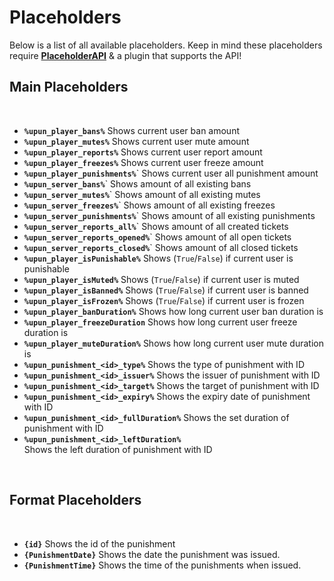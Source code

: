 # Placeholders
Below is a list of all available placeholders. Keep in mind these placeholders require **[PlaceholderAPI](https://www.spigotmc.org/resources/6245/)** & a plugin that supports the API!
<br>

## Main Placeholders
<br>

* **`%upun_player_bans%`**
  Shows current user ban amount
* **`%upun_player_mutes%`**
  Shows current user mute amount
* **`%upun_player_reports%`**
  Shows current user report amount
* **`%upun_player_freezes%`**
  Shows current user freeze amount
* **`%upun_player_punishments%`**`
  Shows current user all punishment amount
* **`%upun_server_bans%`**`
  Shows amount of all existing bans
* **`%upun_server_mutes%`**`
  Shows amount of all existing mutes
* **`%upun_server_freezes%`**`
  Shows amount of all existing freezes
* **`%upun_server_punishments%`**`
  Shows amount of all existing punishments   
* **`%upun_server_reports_all%`**`
  Shows amount of all created tickets
* **`%upun_server_reports_opened%`**`
  Shows amount of all open tickets
* **`%upun_server_reports_closed%`**`
  Shows amount of all closed tickets 
* **`%upun_player_isPunishable%`**
  Shows (`True`/`False`) if current user is punishable
* **`%upun_player_isMuted%`**
  Shows (`True`/`False`) if current user is muted
* **`%upun_player_isBanned%`**
  Shows (`True`/`False`) if current user is banned
* **`%upun_player_isFrozen%`**
  Shows (`True`/`False`) if current user is frozen
* **`%upun_player_banDuration%`**
  Shows how long current user ban duration is
* **`%upun_player_freezeDuration`**
  Shows how long current user freeze duration is
* **`%upun_player_muteDuration%`**
  Shows how long current user mute duration is
* **`%upun_punishment_<id>_type%`**
  Shows the type of punishment with ID
* **`%upun_punishment_<id>_issuer%`**
  Shows the issuer of punishment with ID
* **`%upun_punishment_<id>_target%`**
  Shows the target of punishment with ID
* **`%upun_punishment_<id>_expiry%`**
  Shows the expiry date of punishment with ID
* **`%upun_punishment_<id>_fullDuration%`**
  Shows the set duration of punishment with ID
* **`%upun_punishment_<id>_leftDuration%`**   
  Shows the left duration of punishment with ID
<br>

## Format Placeholders
<br>

* **`{id}`**
  Shows the id of the punishment
* **`{PunishmentDate}`**
  Shows the date the punishment was issued.
* **`{PunishmentTime}`**
  Shows the time of the punishments when issued.
  
